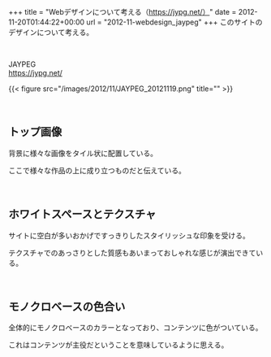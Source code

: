 +++
title = "Webデザインについて考える（https://jypg.net/）"
date = 2012-11-20T01:44:22+00:00
url = "2012-11-webdesign_jaypeg"
+++
このサイトのデザインについて考える。 

&nbsp; 

JAYPEG  
<https://jypg.net/> 

{{< figure src="/images/2012/11/JAYPEG_20121119.png" title="" >}}

&nbsp; 

## トップ画像

背景に様々な画像をタイル状に配置している。 

ここで様々な作品の上に成り立つものだと伝えている。 

&nbsp; 

## ホワイトスペースとテクスチャ

サイトに空白が多いおかげですっきりしたスタイリッシュな印象を受ける。 

テクスチャでのあっさりとした質感もあいまっておしゃれな感じが演出できている。 

&nbsp; 

## モノクロベースの色合い

全体的にモノクロベースのカラーとなっており、コンテンツに色がついている。 

これはコンテンツが主役だということを意味しているように思える。
